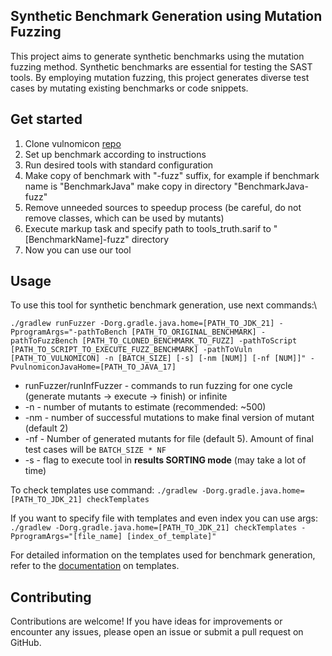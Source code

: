 ## Synthetic Benchmark Generation using Mutation Fuzzing

This project aims to generate synthetic benchmarks using the mutation fuzzing method. 
Synthetic benchmarks are essential for testing the SAST tools. 
By employing mutation fuzzing, this project generates diverse test cases by mutating existing benchmarks or code snippets.

## Get started
1. Clone vulnomicon [repo](https://github.com/flawgarden/vulnomicon)
2. Set up benchmark according to instructions
3. Run desired tools with standard configuration
4. Make copy of benchmark with "-fuzz" suffix, for example if benchmark name is "BenchmarkJava" make copy in directory "BenchmarkJava-fuzz"
5. Remove unneeded sources to speedup process (be careful, do not remove classes, which can be used by mutants)
6. Execute markup task and specify path to tools_truth.sarif to "[BenchmarkName]-fuzz" directory
7. Now you can use our tool

## Usage

To use this tool for synthetic benchmark generation, use next commands:\

`./gradlew runFuzzer -Dorg.gradle.java.home=[PATH_TO_JDK_21] -PprogramArgs="-pathToBench [PATH_TO_ORIGINAL_BENCHMARK] -pathToFuzzBench [PATH_TO_CLONED_BENCHMARK_TO_FUZZ] -pathToScript [PATH_TO_SCRIPT_TO_EXECUTE_FUZZ_BENCHMARK] -pathToVuln [PATH_TO_VULNOMICON] -n [BATCH_SIZE] [-s] [-nm [NUM]] [-nf [NUM]]" -PvulnomiconJavaHome=[PATH_TO_JAVA_17]`
* runFuzzer/runInfFuzzer - commands to run fuzzing for one cycle (generate mutants -> execute -> finish) or infinite
* -n - number of mutants to estimate (recommended: ~500)
* -nm - number of successful mutations to make final version of mutant (default 2)
* -nf - Number of generated mutants for file (default 5). Amount of final test cases will be `BATCH_SIZE * NF`
* -s - flag to execute tool in **results SORTING mode** (may take a lot of time)

To check templates use command: 
`./gradlew -Dorg.gradle.java.home=[PATH_TO_JDK_21] checkTemplates`

If you want to specify file with templates and even index you can use args:
`./gradlew -Dorg.gradle.java.home=[PATH_TO_JDK_21] checkTemplates -PprogramArgs="[file_name] [index_of_template]"`

For detailed information on the templates used for benchmark generation, refer to the [documentation](docs/templates.md) on templates.

## Contributing

Contributions are welcome! If you have ideas for improvements or encounter any issues, please open an issue or submit a pull request on GitHub.